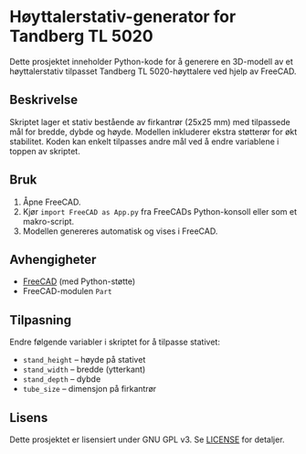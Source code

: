 # Høyttalerstativ-generator for Tandberg TL 5020

Dette prosjektet inneholder Python-kode for å generere en 3D-modell av et høyttalerstativ tilpasset Tandberg TL 5020-høyttalere ved hjelp av FreeCAD.

## Beskrivelse

Skriptet lager et stativ bestående av firkantrør (25x25 mm) med tilpassede mål for bredde, dybde og høyde. Modellen inkluderer ekstra støtterør for økt stabilitet. Koden kan enkelt tilpasses andre mål ved å endre variablene i toppen av skriptet.

## Bruk

1. Åpne FreeCAD.
2. Kjør `import FreeCAD as App.py` fra FreeCADs Python-konsoll eller som et makro-script.
3. Modellen genereres automatisk og vises i FreeCAD.

## Avhengigheter

- [FreeCAD](https://www.freecad.org/) (med Python-støtte)
- FreeCAD-modulen `Part`

## Tilpasning

Endre følgende variabler i skriptet for å tilpasse stativet:
- `stand_height` – høyde på stativet
- `stand_width` – bredde (ytterkant)
- `stand_depth` – dybde
- `tube_size` – dimensjon på firkantrør

## Lisens

Dette prosjektet er lisensiert under GNU GPL v3. Se [LICENSE](LICENSE) for detaljer.